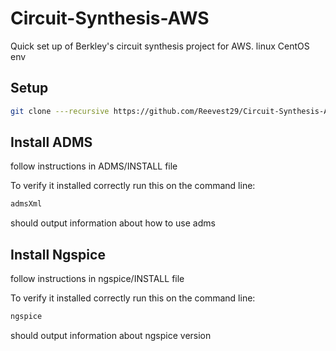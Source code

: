 # Circuit-Synthesis-AWS
Quick set up of Berkley's circuit synthesis project for AWS. linux CentOS env

## Setup

```sh
git clone ---recursive https://github.com/Reevest29/Circuit-Synthesis-AWS.git
```

## Install ADMS
follow instructions in ADMS/INSTALL file

To verify it installed correctly run this on the command line:
```sh
admsXml
```
should output information about how to use adms

## Install Ngspice
follow instructions in ngspice/INSTALL file

To verify it installed correctly run this on the command line:

```sh
ngspice
```
should output information about ngspice version

